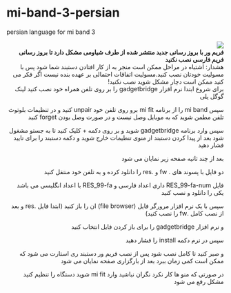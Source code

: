 # mi-band-3-persian
persian language for mi band 3
<div dir="rtl">
  <img src="https://user-images.githubusercontent.com/22473099/58502182-4770ce80-819b-11e9-92f3-c126584c82e8.jpg">
  <br>
 <b>
    فریم ور با بروز رسانی جدید منتشر شده از طرف شیاومی مشکل دارد تا بروز رسانی فریم فارسی نصب نکنید
   </b>
  <br>
  هشدار: اشتباه در مراحل ممکن است منجر به از کار افتادن دستبند شما شود پس با مسولیت خودتان نصب کنید.مسولیت اتفاقات احتمالی بر عهده بنده نیست اگر فکر می کنید ممکن است دچار مشکل شوید نصب نکنید!
  <br>
  برای شروع ابتدا نرم افزار gadgetbridge را بر روی تلفن همراه خود نصب کنید لینک گوگل پلی

سپس mi band را از برنامه mi fit برو روی تلفن خود  unpair  کنید و در تنظیمات بلوتوث تلفن مطمن شوید که به موبایل وصل نیست و در صورت وصل بودن  forget کنید
  
  
  سپس وارد برنامه gadgetbridge شوید و بر روی دکمه + کلیک کنید تا به جستو مشغول شود بعد از پیدا کردن دستبند از منوی تنطیمات خارج شوید و دکمه دستبند را برای تایید فشار دهید

بعد از چند ثانیه صفحه زیر نمایان می شود

 دو فایل با پسوند های   . fw و .res را دانلود کرده و به تلفن خود منتقل کنید
 
فایل RES_99-fa-num داری اعداد فارسی و RES_99-fa با اعداد انگلیسی می باشد یکی را دانلود و نصب کنید

سپس با یک نرم افزار مرورگر فایل (file browser) ان را باز کنید (ابتدا فایل .res و بعد از نصب کامل  .fw  را نصب کنید)
  
  
  و نرم افزار gadgetbridge  را برای باز کردن فایل انتخاب کنید

سپس در نرم دکمه install را فشار دهید

و صبر کنید تا کامل نصب شود پس از نصب فریم ور دستبند ری استارت می شود که ممکن است کمی زمان ببرد بعد از بارگزاری صفحه نمایان می شود

در صورتی که منو ها کار نکرد نگران نباشید وارد mi fit  شوید دستگاه را تنظیم کنید مشکل رفع می شود


  
  
  
  
  
  
  
  </div>
